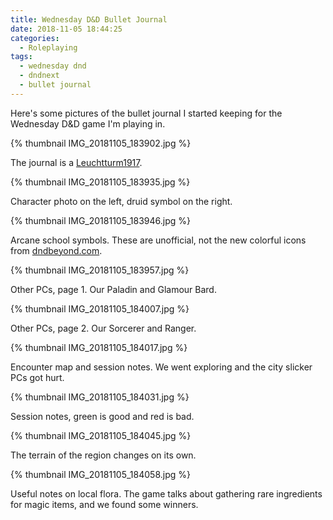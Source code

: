 ```yaml
---
title: Wednesday D&D Bullet Journal
date: 2018-11-05 18:44:25
categories:
  - Roleplaying
tags:
  - wednesday dnd
  - dndnext
  - bullet journal
---
```


Here's some pictures of the bullet journal I started keeping for the Wednesday D&D game I'm playing in.

<!-- more -->

{% thumbnail IMG_20181105_183902.jpg %}

The journal is a [Leuchtturm1917](https://www.leuchtturm1917.us).

{% thumbnail IMG_20181105_183935.jpg %}

Character photo on the left, druid symbol on the right.

{% thumbnail IMG_20181105_183946.jpg %}

Arcane school symbols. These are unofficial, not the new colorful icons from [dndbeyond.com](https://dndbeyond.com).

{% thumbnail IMG_20181105_183957.jpg %}

Other PCs, page 1. Our Paladin and Glamour Bard.

{% thumbnail IMG_20181105_184007.jpg %}

Other PCs, page 2. Our Sorcerer and Ranger.

{% thumbnail IMG_20181105_184017.jpg %}

Encounter map and session notes. We went exploring and the city slicker PCs got hurt.

{% thumbnail IMG_20181105_184031.jpg %}

Session notes, green is good and red is bad.

{% thumbnail IMG_20181105_184045.jpg %}

The terrain of the region changes on its own.

{% thumbnail IMG_20181105_184058.jpg %}

Useful notes on local flora. The game talks about gathering rare ingredients for magic items, and we found some winners.

